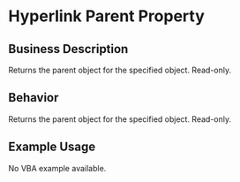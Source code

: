 # Hyperlink Parent Property

## Business Description
Returns the parent object for the specified object. Read-only.

## Behavior
Returns the parent object for the specified object. Read-only.

## Example Usage
No VBA example available.